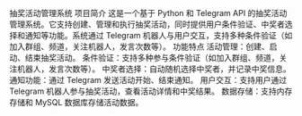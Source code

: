 ﻿抽奖活动管理系统
项目简介
这是一个基于 Python 和 Telegram API 的抽奖活动管理系统。它支持创建、管理和执行抽奖活动，同时提供用户条件验证、中奖者选择和通知等功能。系统通过 Telegram 机器人与用户交互，支持多种条件验证（如加入群组、频道，关注机器人，发言次数等）。
功能特点
活动管理：创建、启动、结束抽奖活动。
条件验证：支持多种参与条件验证（如加入群组、频道，关注机器人，发言次数等）。
中奖者选择：自动随机选择中奖者，并记录中奖信息。
通知功能：通过 Telegram 发送活动开始、结束通知。
用户交互：支持用户通过 Telegram 机器人参与抽奖活动，查看活动详情和中奖结果。
数据存储：支持内存存储和 MySQL 数据库存储活动数据。